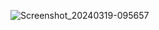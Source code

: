 ![Screenshot_20240319-095657](https://github.com/Pk1994092/Testt/assets/133528610/70c175e8-eb60-4ab5-83ff-d35313dc2ca3)
